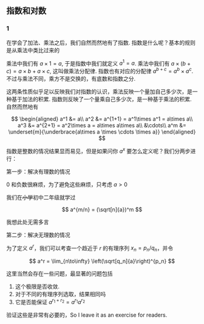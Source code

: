 ## 指数和对数

### 1

在学会了加法、乘法之后，我们自然而然地有了指数. 指数是什么呢？基本的规则是从乘法中类比过来的

乘法中我们有 $a\times 1 = a$, 于是指数中我们就定义 $a^1 = a$. 乘法中我们有 $a\times (b + c) = a\times b + a\times c$, 这叫做乘法分配律. 指数也有对应的分配律 $a^{b + c} = a^b\times a^c$. 不过与乘法不同，乘方不是交换的，有底数和指数之分.

这两条性质似乎足以反映我们对指数的认识，乘法反映一个量加自己多少次，是一种基于加法的积累. 指数则反映了一个量乘自己多少次，是一种基于乘法的积累. 自然而然地有

$$
\begin{aligned}
a^1 &= a\\
a^2 &= a^{1+1} = a^1\times a^1 = a\times a\\
a^3 &= a^{2+1} = a^2\times a = a\times a\times a\\
&\cdots\\
a^m &= \underset{m}{\underbrace{a\times a \times \cdots \times a}}
\end{aligned}
$$

指数是整数的情况结果显而易见，但是如果问你 $a^x$ 要怎么定义呢？我们分两步进行：

第一步：解决有理数的情况

$0$ 和负数很麻烦，为了避免这些麻烦，只考虑 $a>0$

我们在<s>小学</s>初中二年级就学过

$$
a^{m/n} = (\sqrt[n]{a})^m
$$

我想此处无需多言

第二步：解决无理数的情况

为了定义 $a^r$，我们可以考查一个趋近于 $r$ 的有理序列 $x_n = p_n/q_n$，并令

$$
a^r = \lim_{n\to\infty} \left(\sqrt[q_n]{a}\right)^{p_n}
$$

这里当然会存在一些问题，最显著的问题包括

1. 这个极限是否收敛.
2. 对于不同的有理序列选取，结果相同吗
3. 它是否能保证 $a^{r_1+r_2} = a^{r_1} a^{r_2}$

验证这些是非常有必要的，So I leave it as an exercise for readers.

